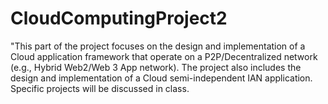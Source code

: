 # CloudComputingProject2

"This part of the project focuses on the design and implementation of a Cloud application framework that operate on a P2P/Decentralized network (e.g., Hybrid Web2/Web 3 App network). The project also includes the design and implementation of a Cloud semi-independent IAN application. Specific projects will be discussed in class.
